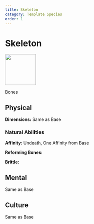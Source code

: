 ```yaml
---
title: Skeleton
category: Template Species
order: 1
---
```


# Skeleton 

<img src="/BansheeRPG/assets/images/species/skeleton.png" style="width:100px" />

<!-- short description -->
Bones

<!-- always facing northwards -->
## Physical 
**Dimensions:** Same as Base

### Natural Abilities

**Affinity:** Undeath, One Affinity from Base

**Reforming Bones:**

**Brittle:**


## Mental

Same as Base

## Culture

Same as Base
